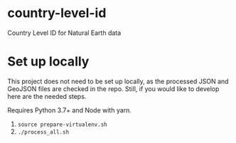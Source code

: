 # country-level-id
Country Level ID for Natural Earth data





# Set up locally

This project does not need to be set up locally, as the processed JSON and GeoJSON files are checked in the repo. Still, if you would like to develop here are the needed steps.

Requires Python 3.7+ and Node with yarn.

1. `source prepare-virtualenv.sh`
2. `./process_all.sh`
